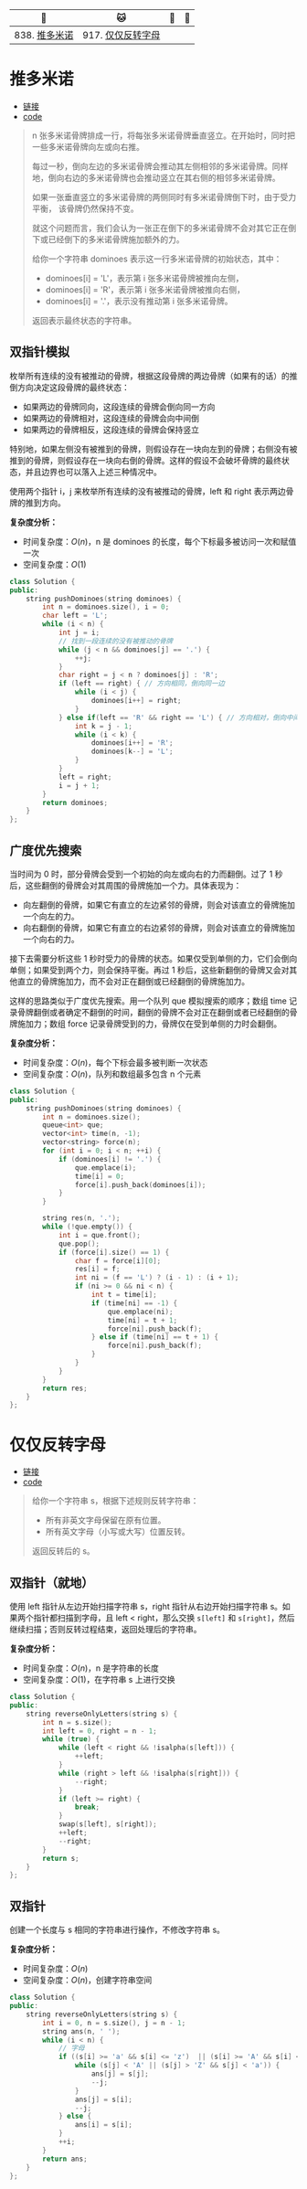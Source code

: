 | :tiger:                    | :cat:                              | :dog: | :dragon: |
| -------------------------- | ---------------------------------- | ----- | -------- |
| 838. [推多米诺](#推多米诺) | 917. [仅仅反转字母](#仅仅反转字母) |       |          |



# 推多米诺

- [链接](https://leetcode-cn.com/problems/push-dominoes/)
- [code](../cc/two_pointers/two_pointers.h)

> n 张多米诺骨牌排成一行，将每张多米诺骨牌垂直竖立。在开始时，同时把一些多米诺骨牌向左或向右推。
>
> 每过一秒，倒向左边的多米诺骨牌会推动其左侧相邻的多米诺骨牌。同样地，倒向右边的多米诺骨牌也会推动竖立在其右侧的相邻多米诺骨牌。
>
> 如果一张垂直竖立的多米诺骨牌的两侧同时有多米诺骨牌倒下时，由于受力平衡， 该骨牌仍然保持不变。
>
> 就这个问题而言，我们会认为一张正在倒下的多米诺骨牌不会对其它正在倒下或已经倒下的多米诺骨牌施加额外的力。
>
> 给你一个字符串 dominoes 表示这一行多米诺骨牌的初始状态，其中：
>
> - dominoes[i] = 'L'，表示第 i 张多米诺骨牌被推向左侧，
> - dominoes[i] = 'R'，表示第 i 张多米诺骨牌被推向右侧，
> - dominoes[i] = '.'，表示没有推动第 i 张多米诺骨牌。
>
> 返回表示最终状态的字符串。

## 双指针模拟

枚举所有连续的没有被推动的骨牌，根据这段骨牌的两边骨牌（如果有的话）的推倒方向决定这段骨牌的最终状态：

- 如果两边的骨牌同向，这段连续的骨牌会倒向同一方向
- 如果两边的骨牌相对，这段连续的骨牌会向中间倒
- 如果两边的骨牌相反，这段连续的骨牌会保持竖立

特别地，如果左侧没有被推到的骨牌，则假设存在一块向左到的骨牌；右侧没有被推到的骨牌，则假设存在一块向右倒的骨牌。这样的假设不会破坏骨牌的最终状态，并且边界也可以落入上述三种情况中。

使用两个指针 i，j 来枚举所有连续的没有被推动的骨牌，left 和 right 表示两边骨牌的推到方向。

**复杂度分析：**

- 时间复杂度：$O(n)$，n 是 dominoes 的长度，每个下标最多被访问一次和赋值一次
- 空间复杂度：$O(1)$

```c++
class Solution {
public:
    string pushDominoes(string dominoes) {
        int n = dominoes.size(), i = 0;
        char left = 'L';
        while (i < n) {
            int j = i;
            // 找到一段连续的没有被推动的骨牌
            while (j < n && dominoes[j] == '.') {
                ++j;
            }
            char right = j < n ? dominoes[j] : 'R';
            if (left == right) { // 方向相同，倒向同一边
                while (i < j) {
                    dominoes[i++] = right;
                }
            } else if(left == 'R' && right == 'L') { // 方向相对，倒向中间
                int k = j - 1;
                while (i < k) {
                    dominoes[i++] = 'R';
                    dominoes[k--] = 'L';
                }
            }
            left = right;
            i = j + 1;
        }
        return dominoes;
    }
};
```

## 广度优先搜索

当时间为 0 时，部分骨牌会受到一个初始的向左或向右的力而翻倒。过了 1 秒后，这些翻倒的骨牌会对其周围的骨牌施加一个力。具体表现为：

- 向左翻倒的骨牌，如果它有直立的左边紧邻的骨牌，则会对该直立的骨牌施加一个向左的力。
- 向右翻倒的骨牌，如果它有直立的右边紧邻的骨牌，则会对该直立的骨牌施加一个向右的力。

接下去需要分析这些 1 秒时受力的骨牌的状态。如果仅受到单侧的力，它们会倒向单侧；如果受到两个力，则会保持平衡。再过 1 秒后，这些新翻倒的骨牌又会对其他直立的骨牌施加力，而不会对正在翻倒或已经翻倒的骨牌施加力。

这样的思路类似于广度优先搜索。用一个队列 que 模拟搜索的顺序；数组 time 记录骨牌翻倒或者确定不翻倒的时间，翻倒的骨牌不会对正在翻倒或者已经翻倒的骨牌施加力；数组 force 记录骨牌受到的力，骨牌仅在受到单侧的力时会翻倒。

**复杂度分析：**

- 时间复杂度：$O(n)$，每个下标会最多被判断一次状态
- 空间复杂度：$O(n)$，队列和数组最多包含 n 个元素

```c++
class Solution {
public:
    string pushDominoes(string dominoes) {
        int n = dominoes.size();
        queue<int> que;
        vector<int> time(n, -1);
        vector<string> force(n);
        for (int i = 0; i < n; ++i) {
            if (dominoes[i] != '.') {
                que.emplace(i);
                time[i] = 0;
                force[i].push_back(dominoes[i]);
            }
        }

        string res(n, '.');
        while (!que.empty()) {
            int i = que.front();
            que.pop();
            if (force[i].size() == 1) {
                char f = force[i][0];
                res[i] = f;
                int ni = (f == 'L') ? (i - 1) : (i + 1);
                if (ni >= 0 && ni < n) {
                    int t = time[i];
                    if (time[ni] == -1) {
                        que.emplace(ni);
                        time[ni] = t + 1;
                        force[ni].push_back(f);
                    } else if (time[ni] == t + 1) {
                        force[ni].push_back(f);
                    }
                }
            }
        }
        return res;
    }
};
```



# 仅仅反转字母

- [链接](https://leetcode-cn.com/problems/reverse-only-letters/)
- [code](../cc/two_pointers/two_pointers.h)

> 给你一个字符串 s，根据下述规则反转字符串：
>
> - 所有非英文字母保留在原有位置。
> - 所有英文字母（小写或大写）位置反转。
>
> 返回反转后的 s。

## 双指针（就地）

使用 left 指针从左边开始扫描字符串 s，right 指针从右边开始扫描字符串 s。如果两个指针都扫描到字母，且 left < right，那么交换 `s[left]` 和 `s[right]`，然后继续扫描；否则反转过程结束，返回处理后的字符串。

**复杂度分析：**

- 时间复杂度：$O(n)$，n 是字符串的长度
- 空间复杂度：$O(1)$，在字符串 s 上进行交换

```c++
class Solution {
public:
    string reverseOnlyLetters(string s) {
        int n = s.size();
        int left = 0, right = n - 1;
        while (true) {
            while (left < right && !isalpha(s[left])) {
                ++left;
            }
            while (right > left && !isalpha(s[right])) {
                --right;
            }
            if (left >= right) {
                break;
            }
            swap(s[left], s[right]);
            ++left;
            --right;
        }
        return s;
    }
};
```

## 双指针

创建一个长度与 s 相同的字符串进行操作，不修改字符串 s。

**复杂度分析：**

- 时间复杂度：$O(n)$
- 空间复杂度：$O(n)$，创建字符串空间

```c++
class Solution {
public:
    string reverseOnlyLetters(string s) {
        int i = 0, n = s.size(), j = n - 1;
        string ans(n, ' ');
        while (i < n) {
            // 字母
            if ((s[i] >= 'a' && s[i] <= 'z')  || (s[i] >= 'A' && s[i] <= 'Z')) {
                while (s[j] < 'A' || (s[j] > 'Z' && s[j] < 'a')) {
                    ans[j] = s[j];
                    --j;
                }
                ans[j] = s[i];
                --j;
            } else {
                ans[i] = s[i];
            }
            ++i;
        }
        return ans;
    }
};
```

